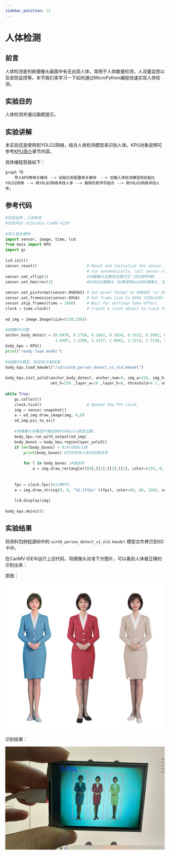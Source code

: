 ```yaml
---
sidebar_position: 12
---
```


# 人体检测

## 前言
人体检测是判断摄像头画面中有无出现人体，常用于人体数量检测，人流量监控以及安防监控等。本节我们来学习一下如何通过MicroPython编程快速实现人体检测。

## 实验目的
人体检测并通过画框提示。

## 实验讲解

本实验还是使用到YOLO2网络，结合人体检测模型来识别人体。KPU对象说明可参考[KPU简介](./kpu)章节内容。

具体编程思路如下：

```mermaid
graph TD
    导入KPU等相关模块 --> 初始化和配置相关模块  --> 加载人体检测模型和初始化YOLO2网络 --> 用YOLO2网络寻找人体 --> 画矩形和字符指示 --> 用YOLO2网络寻找人体;
```

## 参考代码

```python
#实验名称：人体检测
#实验平台：01Studio CanMV K210

#导入相关模块
import sensor, image, time, lcd
from maix import KPU
import gc

lcd.init()
sensor.reset()                      # Reset and initialize the sensor. It will
                                    # run automatically, call sensor.run(0) to stop
sensor.set_vflip(1)                 #将摄像头设置成后置方式（所见即所得）
sensor.set_hmirror(1)               #GC0328摄像头（如果使用ov2640摄像头，注释此行。）

sensor.set_pixformat(sensor.RGB565) # Set pixel format to RGB565 (or GRAYSCALE)
sensor.set_framesize(sensor.QVGA)   # Set frame size to QVGA (320x240)
sensor.skip_frames(time = 1000)     # Wait for settings take effect.
clock = time.clock()                # Create a clock object to track the FPS.

od_img = image.Image(size=(320,256))

#构建KPU对象
anchor_body_detect = (0.0978, 0.1758, 0.1842, 0.3834, 0.3532, 0.5982, 0.4855, 1.1146, 0.8869, 
                      1.6407, 1.2388, 3.4157, 2.0942, 2.1114, 2.7138, 5.0008, 6.0293, 6.4540)
body_kpu = KPU()
print("ready load model")

#加载KPU模型，放在SD卡根目录
body_kpu.load_kmodel("/sd/uint8_person_detect_v1_old.kmodel")

body_kpu.init_yolo2(anchor_body_detect, anchor_num=9, img_w=320, img_h=240, net_w=320 , 
                    net_h=256 ,layer_w=10 ,layer_h=8, threshold=0.7, nms_value=0.2, classes=1)

while True:
    gc.collect()
    clock.tick()                    # Update the FPS clock.
    img = sensor.snapshot()
    a = od_img.draw_image(img, 0,0)
    od_img.pix_to_ai()

    #将摄像头采集图片输送到KPU和yolo模型运算。
    body_kpu.run_with_output(od_img)
    body_boxes = body_kpu.regionlayer_yolo2()
    if len(body_boxes) > 0:#识别到人体
        print(body_boxes) #打印所有人体识别框信息

        for l in body_boxes :#画矩形
            a = img.draw_rectangle(l[0],l[1],l[2],l[3], color=(255, 0, 0), thickness=2)


    fps = clock.fps()#计算FPS
    a = img.draw_string(0, 0, "%2.1ffps" %(fps), color=(0, 60, 128), scale=2.0)

    lcd.display(img)

body_kpu.deinit()

```

## 实验结果

将资料包例程源码中的 `uint8_person_detect_v1_old.kmodel` 模型文件拷贝到SD卡中。

在CanMV IDE中运行上述代码，将摄像头对准下方图片，可以看到人体被正确的识别出来：

原图：

![body_detection](./img/body_detection/body_detection1.jpg)

识别结果：

![body_detection](./img/body_detection/body_detection2.jpg)
